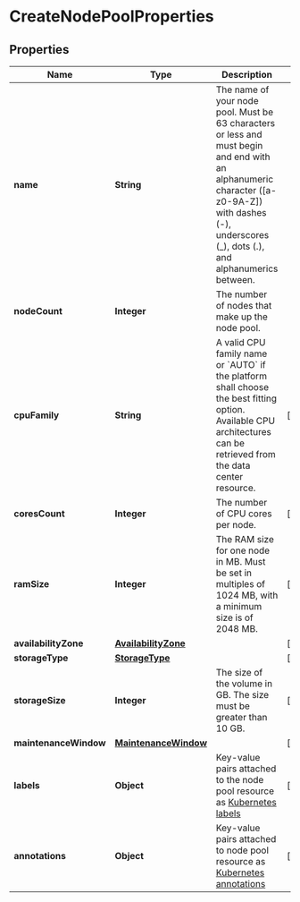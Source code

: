 

# CreateNodePoolProperties

## Properties

| Name | Type | Description | Notes |
| ------------ | ------------- | ------------- | ------------- |
| **name** | **String** | The name of your node pool. Must be 63 characters or less and must begin and end with an alphanumeric character ([a-z0-9A-Z]) with dashes (-), underscores (_), dots (.), and alphanumerics between.  |  |
| **nodeCount** | **Integer** | The number of nodes that make up the node pool.  |  |
| **cpuFamily** | **String** | A valid CPU family name or &#x60;AUTO&#x60; if the platform shall choose the best fitting option. Available CPU architectures can be retrieved from the data center resource.  |  [optional] |
| **coresCount** | **Integer** | The number of CPU cores per node.  |  [optional] |
| **ramSize** | **Integer** | The RAM size for one node in MB. Must be set in multiples of 1024 MB, with a minimum size is of 2048 MB. |  [optional] |
| **availabilityZone** | [**AvailabilityZone**](AvailabilityZone.md) |  |  [optional] |
| **storageType** | [**StorageType**](StorageType.md) |  |  [optional] |
| **storageSize** | **Integer** | The size of the volume in GB. The size must be greater than 10 GB. |  [optional] |
| **maintenanceWindow** | [**MaintenanceWindow**](MaintenanceWindow.md) |  |  [optional] |
| **labels** | **Object** | Key-value pairs attached to the node pool resource as [Kubernetes labels](https://kubernetes.io/docs/concepts/overview/working-with-objects/labels/)  |  [optional] |
| **annotations** | **Object** | Key-value pairs attached to node pool resource as [Kubernetes annotations](https://kubernetes.io/docs/concepts/overview/working-with-objects/annotations/)  |  [optional] |


